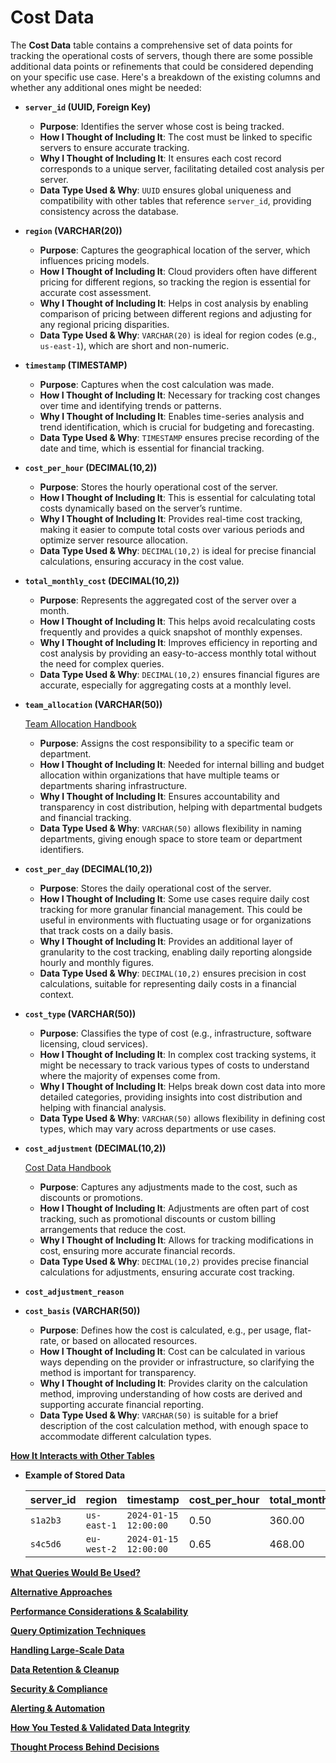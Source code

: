 # Cost Data

The **Cost Data** table contains a comprehensive set of data points for tracking the operational costs of servers, though there are some possible additional data points or refinements that could be considered depending on your specific use case. Here's a breakdown of the existing columns and whether any additional ones might be needed:

- **`server_id` (UUID, Foreign Key)**
    - **Purpose**: Identifies the server whose cost is being tracked.
    - **How I Thought of Including It**: The cost must be linked to specific servers to ensure accurate tracking.
    - **Why I Thought of Including It**: It ensures each cost record corresponds to a unique server, facilitating detailed cost analysis per server.
    - **Data Type Used & Why**: `UUID` ensures global uniqueness and compatibility with other tables that reference `server_id`, providing consistency across the database.
- **`region` (VARCHAR(20))**
    - **Purpose**: Captures the geographical location of the server, which influences pricing models.
    - **How I Thought of Including It**: Cloud providers often have different pricing for different regions, so tracking the region is essential for accurate cost assessment.
    - **Why I Thought of Including It**: Helps in cost analysis by enabling comparison of pricing between different regions and adjusting for any regional pricing disparities.
    - **Data Type Used & Why**: `VARCHAR(20)` is ideal for region codes (e.g., `us-east-1`), which are short and non-numeric.
- **`timestamp` (TIMESTAMP)**
    - **Purpose**: Captures when the cost calculation was made.
    - **How I Thought of Including It**: Necessary for tracking cost changes over time and identifying trends or patterns.
    - **Why I Thought of Including It**: Enables time-series analysis and trend identification, which is crucial for budgeting and forecasting.
    - **Data Type Used & Why**: `TIMESTAMP` ensures precise recording of the date and time, which is essential for financial tracking.
- **`cost_per_hour` (DECIMAL(10,2))**
    - **Purpose**: Stores the hourly operational cost of the server.
    - **How I Thought of Including It**: This is essential for calculating total costs dynamically based on the server’s runtime.
    - **Why I Thought of Including It**: Provides real-time cost tracking, making it easier to compute total costs over various periods and optimize server resource allocation.
    - **Data Type Used & Why**: `DECIMAL(10,2)` is ideal for precise financial calculations, ensuring accuracy in the cost value.
- **`total_monthly_cost` (DECIMAL(10,2))**
    - **Purpose**: Represents the aggregated cost of the server over a month.
    - **How I Thought of Including It**: This helps avoid recalculating costs frequently and provides a quick snapshot of monthly expenses.
    - **Why I Thought of Including It**: Improves efficiency in reporting and cost analysis by providing an easy-to-access monthly total without the need for complex queries.
    - **Data Type Used & Why**: `DECIMAL(10,2)` ensures financial figures are accurate, especially for aggregating costs at a monthly level.
- **`team_allocation` (VARCHAR(50))**
    
    [Team Allocation Handbook](Cost%20Data%2019bead362d93804b9dddfda6037fe002/Team%20Allocation%20Handbook%201a4ead362d9380d7a6e4dfe9ec6e8324.md)
    
    - **Purpose**: Assigns the cost responsibility to a specific team or department.
    - **How I Thought of Including It**: Needed for internal billing and budget allocation within organizations that have multiple teams or departments sharing infrastructure.
    - **Why I Thought of Including It**: Ensures accountability and transparency in cost distribution, helping with departmental budgets and financial tracking.
    - **Data Type Used & Why**: `VARCHAR(50)` allows flexibility in naming departments, giving enough space to store team or department identifiers.
- **`cost_per_day` (DECIMAL(10,2))**
    - **Purpose**: Stores the daily operational cost of the server.
    - **How I Thought of Including It**: Some use cases require daily cost tracking for more granular financial management. This could be useful in environments with fluctuating usage or for organizations that track costs on a daily basis.
    - **Why I Thought of Including It**: Provides an additional layer of granularity to the cost tracking, enabling daily reporting alongside hourly and monthly figures.
    - **Data Type Used & Why**: `DECIMAL(10,2)` ensures precision in cost calculations, suitable for representing daily costs in a financial context.
- **`cost_type` (VARCHAR(50))**
    - **Purpose**: Classifies the type of cost (e.g., infrastructure, software licensing, cloud services).
    - **How I Thought of Including It**: In complex cost tracking systems, it might be necessary to track various types of costs to understand where the majority of expenses come from.
    - **Why I Thought of Including It**: Helps break down cost data into more detailed categories, providing insights into cost distribution and helping with financial analysis.
    - **Data Type Used & Why**: `VARCHAR(50)` allows flexibility in defining cost types, which may vary across departments or use cases.
- **`cost_adjustment` (DECIMAL(10,2))**
    
    [Cost Data Handbook](Cost%20Data%2019bead362d93804b9dddfda6037fe002/Cost%20Data%20Handbook%201a4ead362d93806c9c8cfab149641c54.md)
    
    - **Purpose**: Captures any adjustments made to the cost, such as discounts or promotions.
    - **How I Thought of Including It**: Adjustments are often part of cost tracking, such as promotional discounts or custom billing arrangements that reduce the cost.
    - **Why I Thought of Including It**: Allows for tracking modifications in cost, ensuring more accurate financial records.
    - **Data Type Used & Why**: `DECIMAL(10,2)` provides precise financial calculations for adjustments, ensuring accurate cost tracking.
- **`cost_adjustment_reason`**
- **`cost_basis` (VARCHAR(50))**
    - **Purpose**: Defines how the cost is calculated, e.g., per usage, flat-rate, or based on allocated resources.
    - **How I Thought of Including It**: Cost can be calculated in various ways depending on the provider or infrastructure, so clarifying the method is important for transparency.
    - **Why I Thought of Including It**: Provides clarity on the calculation method, improving understanding of how costs are derived and supporting accurate financial reporting.
    - **Data Type Used & Why**: `VARCHAR(50)` is suitable for a brief description of the cost calculation method, with enough space to accommodate different calculation types.

[**How It Interacts with Other Tables**](Cost%20Data%2019bead362d93804b9dddfda6037fe002/How%20It%20Interacts%20with%20Other%20Tables%2019cead362d93804f8b6dda3ac3e3c11a.md)

- **Example of Stored Data**
    
    
    | server_id | region | timestamp | cost_per_hour | total_monthly_cost | team_allocation |
    | --- | --- | --- | --- | --- | --- |
    | `s1a2b3` | `us-east-1` | `2024-01-15 12:00:00` | 0.50 | 360.00 | "DevOps" |
    | `s4c5d6` | `eu-west-2` | `2024-01-15 12:00:00` | 0.65 | 468.00 | "AI Research" |

[**What Queries Would Be Used?**](Cost%20Data%2019bead362d93804b9dddfda6037fe002/What%20Queries%20Would%20Be%20Used%2019cead362d93805894bfc918f35e7a90.md)

[**Alternative Approaches**](Cost%20Data%2019bead362d93804b9dddfda6037fe002/Alternative%20Approaches%2019cead362d9380b5ada5fb6aeaf502d9.md)

[**Performance Considerations & Scalability**](Cost%20Data%2019bead362d93804b9dddfda6037fe002/Performance%20Considerations%20&%20Scalability%2019cead362d9380869c48ff9fa8e39cd1.md)

[**Query Optimization Techniques**](Cost%20Data%2019bead362d93804b9dddfda6037fe002/Query%20Optimization%20Techniques%2019cead362d9380929583dcdc09737a1f.md)

[**Handling Large-Scale Data**](Cost%20Data%2019bead362d93804b9dddfda6037fe002/Handling%20Large-Scale%20Data%2019cead362d938036b8d3fe7a2900a10a.md)

[**Data Retention & Cleanup**](Cost%20Data%2019bead362d93804b9dddfda6037fe002/Data%20Retention%20&%20Cleanup%2019cead362d9380f38bc4e101d0539d44.md)

[**Security & Compliance**](Cost%20Data%2019bead362d93804b9dddfda6037fe002/Security%20&%20Compliance%2019cead362d938090ab1fc80ab4894bd2.md)

[**Alerting & Automation**](Cost%20Data%2019bead362d93804b9dddfda6037fe002/Alerting%20&%20Automation%2019cead362d93803ea0aec58a0653c4d4.md)

[**How You Tested & Validated Data Integrity**](Cost%20Data%2019bead362d93804b9dddfda6037fe002/How%20You%20Tested%20&%20Validated%20Data%20Integrity%2019cead362d93804fbdfdda4e70c163fc.md)

[**Thought Process Behind Decisions**](Cost%20Data%2019bead362d93804b9dddfda6037fe002/Thought%20Process%20Behind%20Decisions%2019cead362d938073b7facb5cb8f0e6a8.md)
